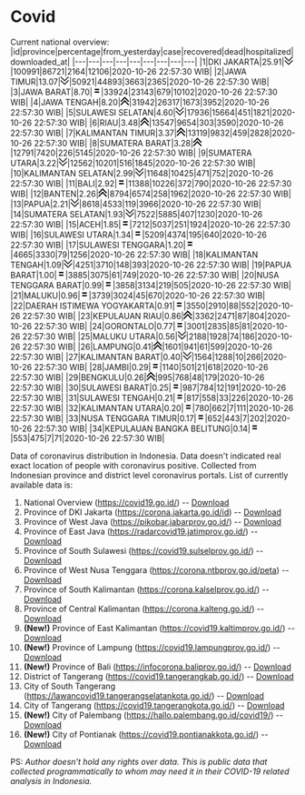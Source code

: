 # Covid
Current national overview:
|id|province|percentage|from_yesterday|case|recovered|dead|hospitalized|downloaded_at|
|---|---|---|---|---|---|---|---|---|
|1|DKI JAKARTA|25.91|![down](https://github.com/ariefrachmannn/covid/raw/master/img/rsz_down.png)|100991|86721|2164|12106|2020-10-26 22:57:30 WIB|
|2|JAWA TIMUR|13.07|![down](https://github.com/ariefrachmannn/covid/raw/master/img/rsz_down.png)|50921|44893|3663|2365|2020-10-26 22:57:30 WIB|
|3|JAWA BARAT|8.70|![equal](https://github.com/ariefrachmannn/covid/raw/master/img/rsz_equal.png)|33924|23143|679|10102|2020-10-26 22:57:30 WIB|
|4|JAWA TENGAH|8.20|![up](https://github.com/ariefrachmannn/covid/raw/master/img/rsz_img_186982.png)|31942|26317|1673|3952|2020-10-26 22:57:30 WIB|
|5|SULAWESI SELATAN|4.60|![down](https://github.com/ariefrachmannn/covid/raw/master/img/rsz_down.png)|17936|15664|451|1821|2020-10-26 22:57:30 WIB|
|6|RIAU|3.48|![up](https://github.com/ariefrachmannn/covid/raw/master/img/rsz_img_186982.png)|13547|9654|303|3590|2020-10-26 22:57:30 WIB|
|7|KALIMANTAN TIMUR|3.37|![up](https://github.com/ariefrachmannn/covid/raw/master/img/rsz_img_186982.png)|13119|9832|459|2828|2020-10-26 22:57:30 WIB|
|8|SUMATERA BARAT|3.28|![up](https://github.com/ariefrachmannn/covid/raw/master/img/rsz_img_186982.png)|12791|7420|226|5145|2020-10-26 22:57:30 WIB|
|9|SUMATERA UTARA|3.22|![down](https://github.com/ariefrachmannn/covid/raw/master/img/rsz_down.png)|12562|10201|516|1845|2020-10-26 22:57:30 WIB|
|10|KALIMANTAN SELATAN|2.99|![down](https://github.com/ariefrachmannn/covid/raw/master/img/rsz_down.png)|11648|10425|471|752|2020-10-26 22:57:30 WIB|
|11|BALI|2.92|![equal](https://github.com/ariefrachmannn/covid/raw/master/img/rsz_equal.png)|11388|10226|372|790|2020-10-26 22:57:30 WIB|
|12|BANTEN|2.26|![up](https://github.com/ariefrachmannn/covid/raw/master/img/rsz_img_186982.png)|8794|6574|258|1962|2020-10-26 22:57:30 WIB|
|13|PAPUA|2.21|![down](https://github.com/ariefrachmannn/covid/raw/master/img/rsz_down.png)|8618|4533|119|3966|2020-10-26 22:57:30 WIB|
|14|SUMATERA SELATAN|1.93|![down](https://github.com/ariefrachmannn/covid/raw/master/img/rsz_down.png)|7522|5885|407|1230|2020-10-26 22:57:30 WIB|
|15|ACEH|1.85|![equal](https://github.com/ariefrachmannn/covid/raw/master/img/rsz_equal.png)|7212|5037|251|1924|2020-10-26 22:57:30 WIB|
|16|SULAWESI UTARA|1.34|![equal](https://github.com/ariefrachmannn/covid/raw/master/img/rsz_equal.png)|5209|4374|195|640|2020-10-26 22:57:30 WIB|
|17|SULAWESI TENGGARA|1.20|![equal](https://github.com/ariefrachmannn/covid/raw/master/img/rsz_equal.png)|4665|3330|79|1256|2020-10-26 22:57:30 WIB|
|18|KALIMANTAN TENGAH|1.09|![down](https://github.com/ariefrachmannn/covid/raw/master/img/rsz_down.png)|4251|3710|148|393|2020-10-26 22:57:30 WIB|
|19|PAPUA BARAT|1.00|![equal](https://github.com/ariefrachmannn/covid/raw/master/img/rsz_equal.png)|3885|3075|61|749|2020-10-26 22:57:30 WIB|
|20|NUSA TENGGARA BARAT|0.99|![equal](https://github.com/ariefrachmannn/covid/raw/master/img/rsz_equal.png)|3858|3134|219|505|2020-10-26 22:57:30 WIB|
|21|MALUKU|0.96|![equal](https://github.com/ariefrachmannn/covid/raw/master/img/rsz_equal.png)|3739|3024|45|670|2020-10-26 22:57:30 WIB|
|22|DAERAH ISTIMEWA YOGYAKARTA|0.91|![equal](https://github.com/ariefrachmannn/covid/raw/master/img/rsz_equal.png)|3550|2910|88|552|2020-10-26 22:57:30 WIB|
|23|KEPULAUAN RIAU|0.86|![up](https://github.com/ariefrachmannn/covid/raw/master/img/rsz_img_186982.png)|3362|2471|87|804|2020-10-26 22:57:30 WIB|
|24|GORONTALO|0.77|![equal](https://github.com/ariefrachmannn/covid/raw/master/img/rsz_equal.png)|3001|2835|85|81|2020-10-26 22:57:30 WIB|
|25|MALUKU UTARA|0.56|![down](https://github.com/ariefrachmannn/covid/raw/master/img/rsz_down.png)|2188|1928|74|186|2020-10-26 22:57:30 WIB|
|26|LAMPUNG|0.41|![up](https://github.com/ariefrachmannn/covid/raw/master/img/rsz_img_186982.png)|1601|941|61|599|2020-10-26 22:57:30 WIB|
|27|KALIMANTAN BARAT|0.40|![down](https://github.com/ariefrachmannn/covid/raw/master/img/rsz_down.png)|1564|1288|10|266|2020-10-26 22:57:30 WIB|
|28|JAMBI|0.29|![equal](https://github.com/ariefrachmannn/covid/raw/master/img/rsz_equal.png)|1140|501|21|618|2020-10-26 22:57:30 WIB|
|29|BENGKULU|0.26|![up](https://github.com/ariefrachmannn/covid/raw/master/img/rsz_img_186982.png)|995|768|48|179|2020-10-26 22:57:30 WIB|
|30|SULAWESI BARAT|0.25|![equal](https://github.com/ariefrachmannn/covid/raw/master/img/rsz_equal.png)|987|784|12|191|2020-10-26 22:57:30 WIB|
|31|SULAWESI TENGAH|0.21|![equal](https://github.com/ariefrachmannn/covid/raw/master/img/rsz_equal.png)|817|558|33|226|2020-10-26 22:57:30 WIB|
|32|KALIMANTAN UTARA|0.20|![equal](https://github.com/ariefrachmannn/covid/raw/master/img/rsz_equal.png)|780|662|7|111|2020-10-26 22:57:30 WIB|
|33|NUSA TENGGARA TIMUR|0.17|![equal](https://github.com/ariefrachmannn/covid/raw/master/img/rsz_equal.png)|652|443|7|202|2020-10-26 22:57:30 WIB|
|34|KEPULAUAN BANGKA BELITUNG|0.14|![equal](https://github.com/ariefrachmannn/covid/raw/master/img/rsz_equal.png)|553|475|7|71|2020-10-26 22:57:30 WIB|

Data of coronavirus distribution in Indonesia. Data doesn't indicated real exact location of people with coronavirus positive. Collected from Indonesian province and district level coronavirus portals. List of currently available data is:
1. National Overview (https://covid19.go.id/) -- [Download](https://www.dropbox.com/s/66ly270fw4y76fx/covid_nasional.csv?dl=0)
2. Province of DKI Jakarta (https://corona.jakarta.go.id/id) -- [Download](https://riwayat-file-covid-19-dki-jakarta-jakartagis.hub.arcgis.com/)
3. Province of West Java (https://pikobar.jabarprov.go.id/) -- [Download](https://www.dropbox.com/s/alg0zp60fylq6cn/covid_jabar.csv?dl=0)
4. Province of East Java (https://radarcovid19.jatimprov.go.id/) -- [Download](https://www.dropbox.com/sh/e7vtgcnl4ckbvr4/AADo9UMRDZvrhHn66qTHZOvNa?dl=0)
5. Province of South Sulawesi (https://covid19.sulselprov.go.id/) -- [Download](https://www.dropbox.com/s/z5ek23lwcztj7z7/covid_sulsel.csv?dl=0)
6. Province of West Nusa Tenggara (https://corona.ntbprov.go.id/peta) -- [Download](https://www.dropbox.com/s/4p2k93n42xx0c00/covid_ntb.csv?dl=0)
7. Province of South Kalimantan (https://corona.kalselprov.go.id/) -- [Download](https://www.dropbox.com/sh/7aa2kvz8lb04pzz/AADH1Oj5oFMw2mp-D3JStPRsa?dl=0)
8. Province of Central Kalimantan (https://corona.kalteng.go.id/) -- [Download](https://www.dropbox.com/s/9q01v5r3ys2ozk4/covid_kalteng.csv?dl=0)
9. **(New!)** Province of East Kalimantan (https://covid19.kaltimprov.go.id/) -- [Download](https://www.dropbox.com/sh/qhpxj532nm80goa/AAB6ek_fp1__ieTR0TFQpfIga?dl=0)
10. **(New!)** Province of Lampung (https://covid19.lampungprov.go.id/) -- [Download](https://www.dropbox.com/s/ecuew6oa9kzwqwx/covid_lampung.csv?dl=0)
11. **(New!)** Province of Bali (https://infocorona.baliprov.go.id/) -- [Download](https://www.dropbox.com/sh/iceiwun4ufttmiu/AAC7dSRMpfTjPI1Lfzw-LeCUa?dl=0)
12. District of Tangerang (https://covid19.tangerangkab.go.id/) -- [Download](https://www.dropbox.com/sh/yxovyy6sy5bnz4p/AACZzVHinisKmz8oQWyQJ3nua?dl=0)
13. City of South Tangerang (https://lawancovid19.tangerangselatankota.go.id/) -- [Download](https://www.dropbox.com/s/zlvxo4ivswdzmle/covid_tangsel.csv?dl=0)
14. City of Tangerang (https://covid19.tangerangkota.go.id/) -- [Download](https://www.dropbox.com/s/e53224kvdrpjzy0/covid_tangkot.csv?dl=0)
15. **(New!)** City of Palembang (https://hallo.palembang.go.id/covid19/) -- [Download](https://www.dropbox.com/sh/oj17bhwhlpjht9e/AABZEG-OiaSaFvikATDx6coEa?dl=0)
16. **(New!)** City of Pontianak (https://covid19.pontianakkota.go.id/) -- [Download](https://www.dropbox.com/sh/66if3y4ly51j4sh/AADQ-zwLGa7Kz4ZzJgDw2-3na?dl=0)

PS: *Author doesn't hold any rights over data. This is public data that collected programmatically to whom may need it in their COVID-19 related analysis in Indonesia.*
